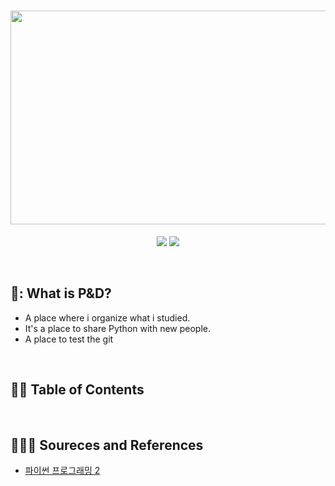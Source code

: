 <h1 align="center">
  <img src = "https://user-images.githubusercontent.com/81912557/132802825-16194438-acec-4a7f-9638-e13ac8e152f9.png" width="544" height="342"><br/>
</h1>
<p align="center">
  <img src = "https://img.shields.io/badge/Language-Python-blue">
  <img src = "https://img.shields.io/badge/Application-Jupyter Notebook-skyblue">
</p>
<br>

## 🐧: What is P&D?
- A place where i organize what i studied.
- It's a place to share Python with new people.
- A place to test the git
<br>

## 🐧🐧 Table of Contents
<br>

## 🐧🐧🐧 Soureces and References
* [파이썬 프로그래밍 2](http://www.kocw.net/home/cview.do?cid=34a2968dc3c32394/)
